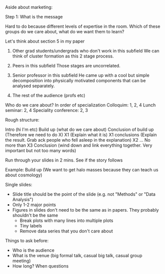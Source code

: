 Aside about marketing:

Step 1: What is the message

Hard to do because different levels of expertise in the room. Which of these groups do we care about, what do we want them to learn?

Let's think about section 5 in my paper

1) Other grad students/undergrads who don't work in this subfield
We can think of cluster formation as this 2 stage process.

2) Peers in this subfield
Those stages are uncorrelated.

3) Senior professor in this subfield
He came up with a cool but simple decomposition into physically motivated components that can be analysed separately.

4) The rest of the audience (profs etc)


Who do we care about? In order of specialization
Colloquim: 1, 2, 4
Lunch seminar: 2, 4
Speciality conference: 2, 3


Rough structure:

Intro (hi I'm etc)
Build up (what do we care about)
Conclusion of build up (Therefore we need to do X)
X1 (Explain what it is)
X1 conclusions (Explain the result. Grab ack people who fell asleep in the explanation)
X2 ...
No more than X3
Conclusion (wind down and link everything together. Very important but not too many words)

Run through your slides in 2 mins. See if the story follows

Example:
Build up (We want to get halo masses because they can teach us about cosmology)


Single slides:
* Slide title should be the point of the slide (e.g. not "Methods" or "Data Analysis")
* Only 1-2 major points
* Figures in slides don't need to be the same as in papers. They probably shouldn't be the same
    * Break plots with many lines into multiple plots
    * Tiny labels
    * Remove data series that you don't care about


Things to ask before:
* Who is the audience
* What is the venue (big formal talk, casual big talk, casual group meeting)
* How long? When questions
